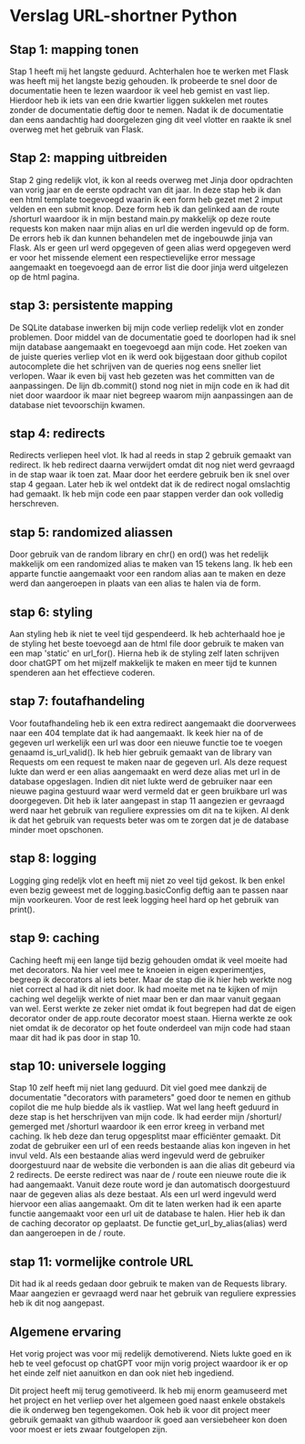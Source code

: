 # Verslag URL-shortner Python

## Stap 1: mapping tonen

Stap 1 heeft mij het langste geduurd. Achterhalen hoe te werken met Flask was heeft mij het langste bezig gehouden. Ik probeerde te snel door de documentatie heen te lezen waardoor ik veel heb gemist en vast liep. Hierdoor heb ik iets van een drie kwartier liggen sukkelen met routes zonder de documentatie deftig door te nemen. Nadat ik de documentatie dan eens aandachtig had doorgelezen ging dit veel vlotter en raakte ik snel overweg met het gebruik van Flask.

## Stap 2: mapping uitbreiden

Stap 2 ging redelijk vlot, ik kon al reeds overweg met Jinja door opdrachten van vorig jaar en de eerste opdracht van dit jaar. In deze stap heb ik dan een html template toegevoegd waarin ik een form heb gezet met 2 imput velden en een submit knop. Deze form heb ik dan gelinked aan de route /shorturl waardoor ik in mijn bestand main.py makkelijk op deze route requests kon maken naar mijn alias en url die werden ingevuld op de form. De errors heb ik dan kunnen behandelen met de ingebouwde jinja van Flask. Als er geen url werd opgegeven of geen alias werd opgegeven werd er voor het missende element een respectievelijke error message aangemaakt en toegevoegd aan de error list die door jinja werd uitgelezen op de html pagina.

## stap 3: persistente mapping

De SQLite database inwerken bij mijn code verliep redelijk vlot en zonder problemen. Door middel van de documentatie goed te doorlopen had ik snel mijn database aangemaakt en toegevoegd aan mijn code. Het zoeken van de juiste queries verliep vlot en ik werd ook bijgestaan door github copilot autocomplete die het schrijven van de queries nog eens sneller liet verlopen. Waar ik even bij vast heb gezeten was het committen van de aanpassingen. De lijn db.commit() stond nog niet in mijn code en ik had dit niet door waardoor ik maar niet begreep waarom mijn aanpassingen aan de database niet tevoorschijn kwamen.

## stap 4: redirects

Redirects verliepen heel vlot. Ik had al reeds in stap 2 gebruik gemaakt van redirect. Ik heb redirect daarna verwijdert omdat dit nog niet werd gevraagd in de stap waar ik toen zat. Maar door het eerdere gebruik ben ik snel over stap 4 gegaan. Later heb ik wel ontdekt dat ik de redirect nogal omslachtig had gemaakt. Ik heb mijn code een paar stappen verder dan ook volledig herschreven.

## stap 5: randomized aliassen

Door gebruik van de random library en chr() en ord() was het redelijk makkelijk om een randomized alias te maken van 15 tekens lang. Ik heb een apparte functie aangemaakt voor een random alias aan te maken en deze werd dan aangeroepen in plaats van een alias te halen via de form.

## stap 6: styling

Aan styling heb ik niet te veel tijd gespendeerd. Ik heb achterhaald hoe je de styling het beste toevoegd aan de html file door gebruik te maken van een map 'static' en url_for(). Hierna heb ik de styling zelf laten schrijven door chatGPT om het mijzelf makkelijk te maken en meer tijd te kunnen spenderen aan het effectieve coderen.

## stap 7: foutafhandeling

Voor foutafhandeling heb ik een extra redirect aangemaakt die doorverwees naar een 404 template dat ik had aangemaakt. Ik keek hier na of de gegeven url werkelijk een url was door een nieuwe functie toe te voegen genaamd is_url_valid(). Ik heb hier gebruik gemaakt van de library van Requests om een request te maken naar de gegeven url. Als deze request lukte dan werd er een alias aangemaakt en werd deze alias met url in de database opgeslagen. Indien dit niet lukte werd de gebruiker naar een nieuwe pagina gestuurd waar werd vermeld dat er geen bruikbare url was doorgegeven. Dit heb ik later aangepast in stap 11 aangezien er gevraagd werd naar het gebruik van reguliere expressies om dit na te kijken. Al denk ik dat het gebruik van requests beter was om te zorgen dat je de database minder moet opschonen.

## stap 8: logging

Logging ging redeljk vlot en heeft mij niet zo veel tijd gekost. Ik ben enkel even bezig geweest met de logging.basicConfig deftig aan te passen naar mijn voorkeuren. Voor de rest leek logging heel hard op het gebruik van print().

## stap 9: caching

Caching heeft mij een lange tijd bezig gehouden omdat ik veel moeite had met decorators. Na hier veel mee te knoeien in eigen experimentjes, begreep ik decorators al iets beter. Maar de stap die ik hier heb werkte nog niet correct al had ik dit niet door. Ik had moeite met na te kijken of mijn caching wel degelijk werkte of niet maar ben er dan maar vanuit gegaan van wel. Eerst werkte ze zeker niet omdat ik fout begrepen had dat de eigen decorator onder de app.route decorator moest staan. Hierna werkte ze ook niet omdat ik de decorator op het foute onderdeel van mijn code had staan maar dit had ik pas door in stap 10.

## stap 10: universele logging

Stap 10 zelf heeft mij niet lang geduurd. Dit viel goed mee dankzij de documentatie "decorators with parameters" goed door te nemen en github copilot die me hulp biedde als ik vastliep. Wat wel lang heeft geduurd in deze stap is het herschrijven van mijn code. Ik had eerder mijn /shorturl/<alias> gemerged met /shorturl waardoor ik een error kreeg in verband met caching. Ik heb deze dan terug opgesplitst maar efficiënter gemaakt. Dit zodat de gebruiker een url of een reeds bestaande alias kon ingeven in het invul veld. Als een bestaande alias werd ingevuld werd de gebruiker doorgestuurd naar de website die verbonden is aan die alias dit gebeurd via 2 redirects. De eerste redirect was naar de /<alias> route een nieuwe route die ik had aangemaakt. Vanuit deze route word je dan automatisch doorgestuurd naar de gegeven alias als deze bestaat. Als een url werd ingevuld werd hiervoor een alias aangemaakt. Om dit te laten werken had ik een aparte functie aangemaakt voor een url uit de database te halen. Hier heb ik dan de caching decorator op geplaatst. De functie get_url_by_alias(alias) werd dan aangeroepen in de /<alias> route.

## stap 11: vormelijke controle URL

Dit had ik al reeds gedaan door gebruik te maken van de Requests library. Maar aangezien er gevraagd werd naar het gebruik van reguliere expressies heb ik dit nog aangepast.

## Algemene ervaring

Het vorig project was voor mij redelijk demotiverend. Niets lukte goed en ik heb te veel gefocust op chatGPT voor mijn vorig project waardoor ik er op het einde zelf niet aanuitkon en dan ook niet heb ingediend.

Dit project heeft mij terug gemotiveerd. Ik heb mij enorm geamuseerd met het project en het verliep over het algemeen goed naast enkele obstakels die ik onderweg ben tegengekomen. Ook heb ik voor dit project meer gebruik gemaakt van github waardoor ik goed aan versiebeheer kon doen voor moest er iets zwaar foutgelopen zijn.
